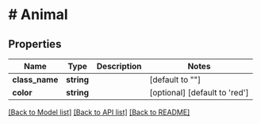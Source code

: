 # # Animal

## Properties

Name | Type | Description | Notes
------------ | ------------- | ------------- | -------------
**class_name** | **string** |  | [default to ""]
**color** | **string** |  | [optional] [default to 'red']

[[Back to Model list]](../../README.md#models) [[Back to API list]](../../README.md#endpoints) [[Back to README]](../../README.md)

